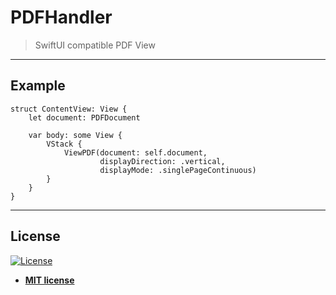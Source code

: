 # PDFHandler

> SwiftUI compatible PDF View


---

## Example

```
struct ContentView: View {
    let document: PDFDocument

    var body: some View {
        VStack {
            ViewPDF(document: self.document,
                    displayDirection: .vertical,
                    displayMode: .singlePageContinuous)
        }
    }
}
```




---

## License

[![License](http://img.shields.io/:license-mit-blue.svg?style=flat-square)](http://badges.mit-license.org)

- **[MIT license](http://opensource.org/licenses/mit-license.php)**
